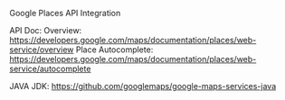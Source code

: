 Google Places API Integration

API Doc:
Overview: https://developers.google.com/maps/documentation/places/web-service/overview
Place Autocomplete: https://developers.google.com/maps/documentation/places/web-service/autocomplete

JAVA JDK:
https://github.com/googlemaps/google-maps-services-java